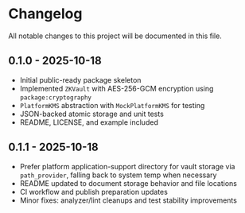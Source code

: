 # Changelog

All notable changes to this project will be documented in this file.

## 0.1.0 - 2025-10-18
- Initial public-ready package skeleton
- Implemented `ZKVault` with AES-256-GCM encryption using `package:cryptography`
- `PlatformKMS` abstraction with `MockPlatformKMS` for testing
- JSON-backed atomic storage and unit tests
- README, LICENSE, and example included

## 0.1.1 - 2025-10-18
- Prefer platform application-support directory for vault storage via `path_provider`, falling back to system temp when necessary
- README updated to document storage behavior and file locations
- CI workflow and publish preparation updates
- Minor fixes: analyzer/lint cleanups and test stability improvements
